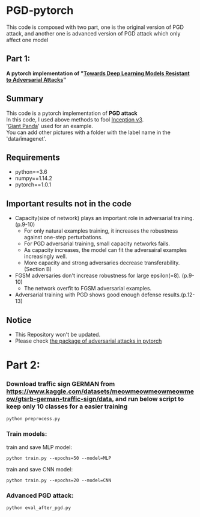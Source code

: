 # PGD-pytorch
This code is composed with two part, one is the original version of PGD attack, and another one is advanced version of PGD attack which only affect one model

## Part 1:

**A pytorch implementation of "[Towards Deep Learning Models Resistant to Adversarial Attacks](https://arxiv.org/abs/1706.06083)"**

## Summary
This code is a pytorch implementation of **PGD attack**   
In this code, I used above methods to fool [Inception v3](https://arxiv.org/abs/1512.00567).   
'[Giant Panda](http://www.image-net.org/)' used for an example.   
You can add other pictures with a folder with the label name in the 'data/imagenet'.    

## Requirements
* python==3.6   
* numpy==1.14.2   
* pytorch==1.0.1   

## Important results not in the code
- Capacity(size of network) plays an important role in adversarial training. (p.9-10)
	- For only natural examples training, it increases the robustness against one-step perturbations.
	- For PGD adversarial training, small capacity networks fails.
	- As capacity increases, the model can fit the adversairal examples increasingly well.
	- More capacity and strong adversaries decrease transferability. (Section B)
- FGSM adversaries don't increase robustness for large epsilon(=8). (p.9-10)
	- The network overfit to FGSM adversarial examples.
- Adversarial training with PGD shows good enough defense results.(p.12-13)

## Notice
- This Repository won't be updated.
- Please check [the package of adversarial attacks in pytorch](https://github.com/Harry24k/adversairal-attacks-pytorch)



# Part 2:
### Download traffic sign GERMAN from https://www.kaggle.com/datasets/meowmeowmeowmeowmeow/gtsrb-german-traffic-sign/data, and run below script to keep only 10 classes for a easier training
```
python preprocess.py
```
### Train models:
train and save MLP model:
```
python train.py --epochs=50 --model=MLP
```

train and save CNN model:
```
python train.py --epochs=20 --model=CNN
```

### Advanced PGD attack:
```
python eval_after_pgd.py
```


